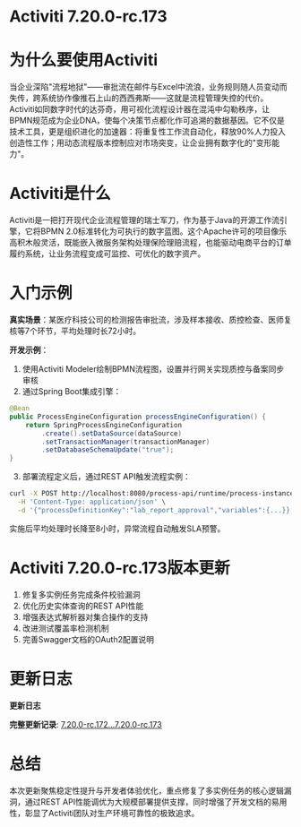 # Activiti 7.20.0-rc.173
# 为什么要使用Activiti  
当企业深陷"流程地狱"——审批流在邮件与Excel中流浪，业务规则随人员变动而失传，跨系统协作像推石上山的西西弗斯——这就是流程管理失控的代价。Activiti如同数字时代的达芬奇，用可视化流程设计器在混沌中勾勒秩序，让BPMN规范成为企业DNA，使每个决策节点都化作可追溯的数据基因。它不仅是技术工具，更是组织进化的加速器：将重复性工作流自动化，释放90%人力投入创造性工作；用动态流程版本控制应对市场突变，让企业拥有数字化的"变形能力"。

# Activiti是什么  
Activiti是一把打开现代企业流程管理的瑞士军刀，作为基于Java的开源工作流引擎，它将BPMN 2.0标准转化为可执行的数字蓝图。这个Apache许可的项目像乐高积木般灵活，既能嵌入微服务架构处理保险理赔流程，也能驱动电商平台的订单履约系统，让业务流程变成可监控、可优化的数字资产。

# 入门示例  
**真实场景**：某医疗科技公司的检测报告审批流，涉及样本接收、质控检查、医师复核等7个环节，平均处理时长72小时。  

**开发示例**：  
1. 使用Activiti Modeler绘制BPMN流程图，设置并行网关实现质控与备案同步审核
2. 通过Spring Boot集成引擎：
```java
@Bean
public ProcessEngineConfiguration processEngineConfiguration() {
    return SpringProcessEngineConfiguration
        .create().setDataSource(dataSource)
        .setTransactionManager(transactionManager)
        .setDatabaseSchemaUpdate("true");
}
```  
3. 部署流程定义后，通过REST API触发流程实例：
```bash
curl -X POST http://localhost:8080/process-api/runtime/process-instances \
  -H 'Content-Type: application/json' \
  -d '{"processDefinitionKey":"lab_report_approval","variables":{...}}'
```
实施后平均处理时长降至8小时，异常流程自动触发SLA预警。

# Activiti 7.20.0-rc.173版本更新  
1. 修复多实例任务完成条件校验漏洞  
2. 优化历史实体查询的REST API性能  
3. 增强表达式解析器对集合操作的支持  
4. 改进测试覆盖率检测机制  
5. 完善Swagger文档的OAuth2配置说明  

# 更新日志
**更新日志**  

**完整更新记录**: [7.20.0-rc.172...7.20.0-rc.173](https://github.com/Activiti/Activiti/compare/7.20.0-rc.172...7.20.0-rc.173)

# 总结  
本次更新聚焦稳定性提升与开发者体验优化，重点修复了多实例任务的核心逻辑漏洞，通过REST API性能调优为大规模部署提供支撑，同时增强了开发文档的易用性，彰显了Activiti团队对生产环境可靠性的极致追求。